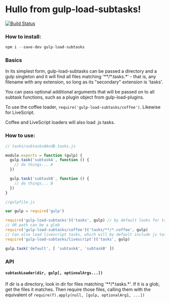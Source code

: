 # Hullo from gulp-load-subtasks!
[![Build Status](https://travis-ci.org/skorlir/gulp-load-subtasks.svg?branch=v1.0.0)](https://travis-ci.org/skorlir/gulp-load-subtasks)

### How to install:
```js
npm i --save-dev gulp-load-subtasks
```

### Basics

In its simplest form, gulp-load-subtasks can be passed a directory and a gulp singleton
and it will find all files matching '\*\*/\*.tasks.\*' - that is, any filename with any
extension, so long as its "secondary" extension is 'tasks'.

You can pass optional additional arguments that will be passed on to all subtask functions,
such as a plugin object from gulp-load-plugins.

To use the coffee loader, `require('gulp-load-subtasks/coffee')`. Likewise for LiveScript.

Coffee and LiveScript loaders will also load .js tasks.

### How to use:
```js
// tasks/subtasksAAndB.tasks.js

module.exports = function (gulp) {
  gulp.task('subtaskA', function () {
    // do things... A
  })

  gulp.task('subtaskB', function () {
    // do things... B
  })
}
```
```js
//gulpfile.js

var gulp = require('gulp')

require('gulp-load-subtasks')('tasks', gulp) // by default looks for tasks/**/*.tasks.*
// OR path can be a glob
require('gulp-load-subtasks/coffee')('tasks/**/*.coffee', gulp)
// Can also load livescript tasks, which will by default include js tasks as well
require('gulp-load-subtasks/livescript')('tasks', gulp)

gulp.task('default', [ 'subtaskA', 'subtaskB' ])
```

### API

#### `subtaskLoader(dir, gulp[, optionalArgs...])`

If dir is a directory, look in dir for files matching '\*\*/\*.tasks.\*'.
If it is a glob, get the files it matches.
Then require those files, calling them with the equivalent of `require(f).apply(null, [gulp, optionalArg1, ...])`
